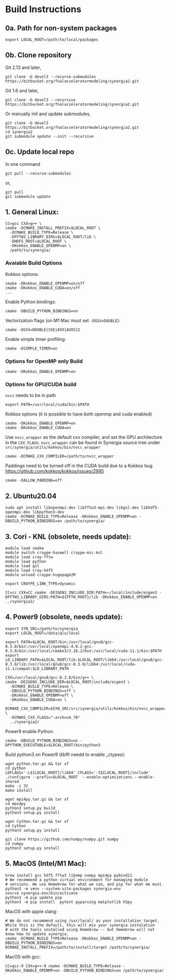 
# Build Instructions

## 0a. Path for non-system packages

    export LOCAL_ROOT=/path/to/local/packages

## 0b. Clone repository

Git 2.13 and later,

    git clone -b devel3 --recurse-submodules https://bitbucket.org/fnalacceleratormodeling/synergia2.git

Git 1.6 and later,

    git clone -b devel3 --recursive https://bitbucket.org/fnalacceleratormodeling/synergia2.git

Or manually init and update submodules,

    git clone -b devel3 https://bitbucket.org/fnalacceleratormodeling/synergia2.git
    cd synergia2
    git submodule update --init --recursive

## 0c. Update local repo

In one command

    git pull --recurse-submodules

or,

    git pull
    git submodule update

## 1. General Linux:

    CC=gcc CXX=g++ \
    cmake -DCMAKE_INSTALL_PREFIX=$LOCAL_ROOT \
      -DCMAKE_BUILD_TYPE=Release \
      -DFFTW3_LIBRARY_DIRS=$LOCAL_ROOT/lib \
      -DHDF5_ROOT=$LOCAL_ROOT \
      -DKokkos_ENABLE_OPENMP=on \
      /path/to/synergia/

### Avaiable Build Options

Kokkos options:

    cmake -DKokkos_ENABLE_OPENMP=on/off
    cmake -DKokkos_ENABLE_CUDA=on/off
    ...

Enable Python bindings:

    cmake -DBUILD_PYTHON_BINDINGS=on
    
Vectorization flags (on M1 Mac must set `-DGSV=DOUBLE`):

    cmake -DGSV=DOUBLE|SSE|AVX|AVX512

Enable simple timer profiling:

    cmake -DSIMPLE_TIMER=on

### Options for OpenMP only Build

    cmake -DKokkos_ENABLE_OPENMP=on

### Options for GPU/CUDA build

`nvcc` needs to be in path

    export PATH=/usr/local/cuda/bin:$PATH

Kokkos options (it is possible to have both openmp and cuda enabled)

    cmake -DKokkos_ENABLE_OPENMP=on
    cmake -DKokkos_ENABLE_CUDA=on

Use `nvcc_wrapper` as the default cxx compiler, and set the GPU architecture in the `CXX_FLAGS`. `nvcc_wrapper` can be found in Synergia source tree under `src/synergia/utils/kokkos/bin/nvcc_wrapper`

    cmake -DCMAKE_CXX_COMPILER=/path/to/nvcc_wrapper

Paddings need to be turned off in the CUDA build due to a Kokkos bug https://github.com/kokkos/kokkos/issues/2995

    cmake -DALLOW_PADDING=off


## 2. Ubuntu20.04

    sudo apt install libopenmpi-dev libfftw3-mpi-dev libgsl-dev libhdf5-openmpi-dev libpython3-dev
    cmake -DCMAKE_BUILD_TYPE=Release -DKokkos_ENABLE_OPENMP=on -DBUILD_PYTHON_BINDINGS=on /path/to/synergia/

## 3. Cori - KNL (obsolete, needs update): 

    module load cmake
    module switch craype-haswell craype-mic-knl
    module load cray-fftw
    module load python
    module load gsl
    module load cray-hdf5
    module unload craype-hugepage2M

    export CRAYPE_LINK_TYPE=dynamic

    CC=cc CXX=CC cmake -DEIGEN3_INCLUDE_DIR:PATH=~/local/include/eigen3 -DFFTW3_LIBRARY_DIRS:PATH=${FFTW_ROOT}/lib -DKokkos_ENABLE_OPENMP=on ../synergia2/


## 4. Power9 (obsolete, needs update):

    export SYN_SRC=/path/to/synergia
    export LOCAL_ROOT=/data/qlu/local

    export PATH=$LOCAL_ROOT/bin:/usr/local/gnu8/gcc-8.3.0/bin:/usr/local/openmpi-4.0.2-gcc-8.3.0/bin:/usr/local/cmake3/3.16.2/bin:/usr/local/cuda-11.1/bin:$PATH
    export LD_LIBRARY_PATH=$LOCAL_ROOT/lib:$LOCAL_ROOT/lib64:/usr/local/gnu8/gcc-8.3.0/lib:/usr/local/gnu8/gcc-8.3.0/lib64:/usr/local/cuda-11.1/compat:$LD_LIBRARY_PATH

    CXX=/usr/local/gnu8/gcc-8.3.0/bin/g++ \
    cmake -DEIGEN3_INCLUDE_DIR=$LOCAL_ROOT/include/eigen3 \
      -DCMAKE_BUILD_TYPE=Release \
      -DBUILD_PYTHON_BINDINGS=off \
      -DKokkos_ENABLE_OPENMP=off \
      -DKokkos_ENABLE_CUDA=on \
      -DCMAKE_CXX_COMPILER=$SYN_SRC/src/synergia/utils/kokkos/bin/nvcc_wrapper \
      -DCMAKE_CXX_FLAGS="-arch=sm_70" 
      ../synergia2/


Power9 enable Python:

    cmake -DBUILD_PYTHON_BINDINGS=on -DPYTHON_EXECUTABLE=$LOCAL_ROOT/bin/python3


Build python3 on Power9 (libffi needd to enable _ctypes):

    wget python.tar.gz && tar xf
    cd python
    LDFLAGS='-L${LOCAL_ROOT}/lib64' CFLAGS='-I${LOCAL_ROOT}/include' ./configure --prefix=$LOCAL_ROOT  --enable-optimizations --enable-shared
    make -j 32
    make install

    wget mpi4py.tar.gz && tar xf
    cd mpi4py
    python3 setup.py build
    python3 setup.py install

    wget Cython.tar.gz && tar xf
    cd Cython
    python3 setup.py install

    git clone https://github.com/numpy/numpy.git numpy
    cd numpy
    python3 setup.py install



## 5. MacOS (Intel/M1 Mac):

    brew install gcc hdf5 fftw3 libomp numpy mpi4py pybind11
    # We recommend a python virtual environment for managing module
    # versions. We use Homebrew for what we can, and pip for what me must.
    python3 -m venv --system-site-packages synergia-env
    source synergia-env/bin/activate
    python3 -m pip update pip
    python3 -m pip install  pytest pyparsing matplotlib h5py

MacOS with apple clang:

    # We do not recommend using /usr/local/ as your installation target. While this is the default, this will mix your synergia instalation
    # with the tools installed using Homebrew -- but Homebrew will not know how to update synergia.
    cmake -DCMAKE_BUILD_TYPE=Release -DKokkos_ENABLE_OPENMP=on -DBUILD_PYTHON_BINDINGS=on DCMAKE_INSTALL_PREFIX=/path/to/install/target /path/to/synergia/


MacOS with gcc:

    CC=gcc-9 CXX=g++-9 cmake -DCMAKE_BUILD_TYPE=Release -DKokkos_ENABLE_OPENMP=on -DBUILD_PYTHON_BINDINGS=on /path/to/synergia/



